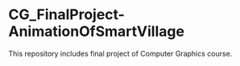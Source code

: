 # CG_FinalProject-AnimationOfSmartVillage
This repository includes final project of Computer Graphics course.
